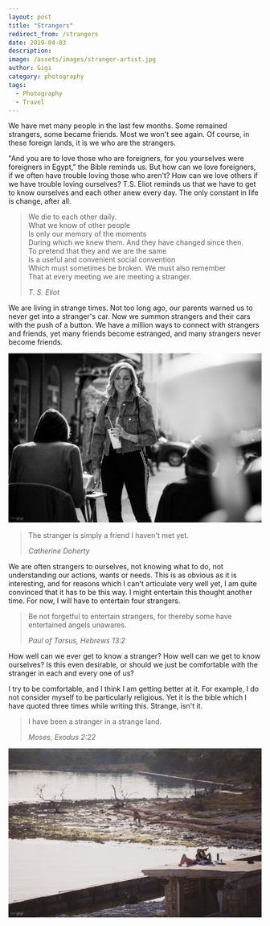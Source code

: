 ```yaml
---
layout: post
title: "Strangers"
redirect_from: /strangers
date: 2019-04-03
description:
image: /assets/images/stranger-artist.jpg
author: Gigi
category: photography
tags:
  - Photography
  - Travel
---
```


We have met many people in the last few months. Some remained strangers, some became friends. Most we won't see again. Of course, in these foreign lands, it is we who are the strangers.

"And you are to love those who are foreigners, for you yourselves were foreigners in Egypt," the Bible reminds us. But how can we love foreigners, if we often have trouble loving those who aren't? How can we love others if we have trouble loving ourselves? T.S. Eliot reminds us that we have to get to know ourselves and each other anew every day. The only constant in life is change, after all.

> We die to each other daily.<br/>
> What we know of other people<br/>
> Is only our memory of the moments<br/>
> During which we knew them. And they have changed since then.<br/>
> To pretend that they and we are the same<br/>
> Is a useful and convenient social convention<br/>
> Which must sometimes be broken. We must also remember<br/>
> That at every meeting we are meeting a stranger.
>
> <cite>T. S. Eliot</cite>

We are living in strange times. Not too long ago, our parents warned us to never get into a stranger's car. Now we summon strangers and their cars with the push of a button. We have a million ways to connect with strangers and friends, yet many friends become estranged, and many strangers never become friends.

![Stranger in the streets](/assets/images/stranger-in-the-streets.jpg#full)

> The stranger is simply a friend I haven't met yet.
>
> <cite>Catherine Doherty</cite>

We are often strangers to ourselves, not knowing what to do, not understanding our actions, wants or needs. This is as obvious as it is interesting, and for reasons which I can't articulate very well yet, I am quite convinced that it has to be this way. I might entertain this thought another time. For now, I will have to entertain four strangers.

> Be not forgetful to entertain strangers, for thereby some have entertained angels unawares.
>
> <cite>Paul of Tarsus, Hebrews 13:2</cite>

How well can we ever get to know a stranger? How well can we get to know ourselves? Is this even desirable, or should we just be comfortable with the stranger in each and every one of us?

I try to be comfortable, and I think I am getting better at it. For example, I do not consider myself to be particularly religious. Yet it is the bible which I have quoted three times while writing this. Strange, isn't it.

> I have been a stranger in a strange land.
>
> <cite>Moses, Exodus 2:22</cite>

![Strangers sunbathing](/assets/images/strangers-sunbathing.jpg#full)
